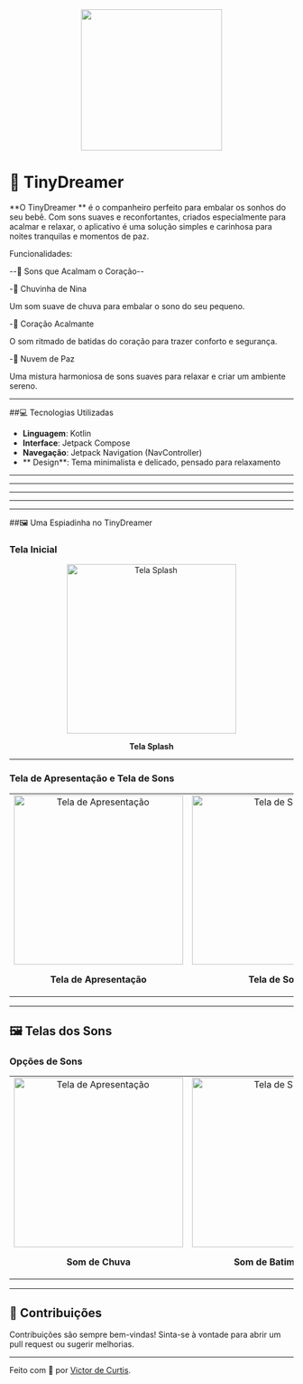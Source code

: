 <div align="center">
  <img src="https://github.com/user-attachments/assets/3be8c8e4-fcef-42f9-80ba-8e89c905a466" width="250" >
  <p><strong></strong></p>
</div>



# 🌙 TinyDreamer

**O TinyDreamer ** é o companheiro perfeito para embalar os sonhos do seu bebê. Com sons suaves e reconfortantes, criados especialmente para acalmar e relaxar, o aplicativo é uma solução simples e carinhosa para noites tranquilas e momentos de paz.

Funcionalidades:

--🎵 Sons que Acalmam o Coração--

-🩷 Chuvinha de Nina

Um som suave de chuva para embalar o sono do seu pequeno.

-💛 Coração Acalmante

O som ritmado de batidas do coração para trazer conforto e segurança.

-💜 Nuvem de Paz

Uma mistura harmoniosa de sons suaves para relaxar e criar um ambiente sereno.


---

##💻 Tecnologias Utilizadas

- **Linguagem**: Kotlin
- **Interface**: Jetpack Compose
- **Navegação**: Jetpack Navigation (NavController)
- ** Design**: Tema minimalista e delicado, pensado para relaxamento
---
---

---

---

---

##🖼️ Uma Espiadinha no TinyDreamer

### Tela Inicial

<div align="center">
  <img src="https://github.com/user-attachments/assets/8dc10257-c3f6-4b2e-b784-1292428d8835" alt="Tela Splash" width="300">
  <p><strong>Tela Splash</strong></p>
</div>

---


### Tela de Apresentação e Tela de Sons

<table>
  <tr>
    <td align="center">
      <img src="https://github.com/user-attachments/assets/023b77e7-ccbb-441b-b49a-65fa893ea1a3" alt="Tela de Apresentação" width="300">
      <p><strong>Tela de Apresentação</strong></p>
    </td>
    <td align="center">
      <img src="https://github.com/user-attachments/assets/3609352b-9149-45a2-a710-532c6d2d4153" alt="Tela de Sons" width="300">
      <p><strong>Tela de Sons</strong></p>
    </td>
  </tr>
</table>



---




## 🖼️ Telas dos Sons

### Opções de Sons

<table>
  <tr>
    <td align="center">
      <img src="https://github.com/user-attachments/assets/a8e3ce73-3dba-4264-8d50-c4840e63ddfa" alt="Tela de Apresentação" width="300">
      <p><strong>Som de Chuva</strong></p>
    </td>
    <td align="center">
      <img src="https://github.com/user-attachments/assets/e84869f5-46eb-4712-a4ad-24ee6c2be37f" alt="Tela de Sons" width="300">
      <p><strong>Som de Batimentos</strong></p>
    </td>
    <td align="center">
      <img src="https://github.com/user-attachments/assets/f3615aac-81eb-43e9-a58e-7f3e2ffee401" alt="Tela de Relaxamento" width="300">
      <p><strong>Som de Ruido Branco</strong></p>
    </td>
  </tr>
</table>


---



## 🤝 Contribuições

Contribuições são sempre bem-vindas! Sinta-se à vontade para abrir um pull request ou sugerir melhorias.

---

Feito com 💙 por [Victor de Curtis](#).
